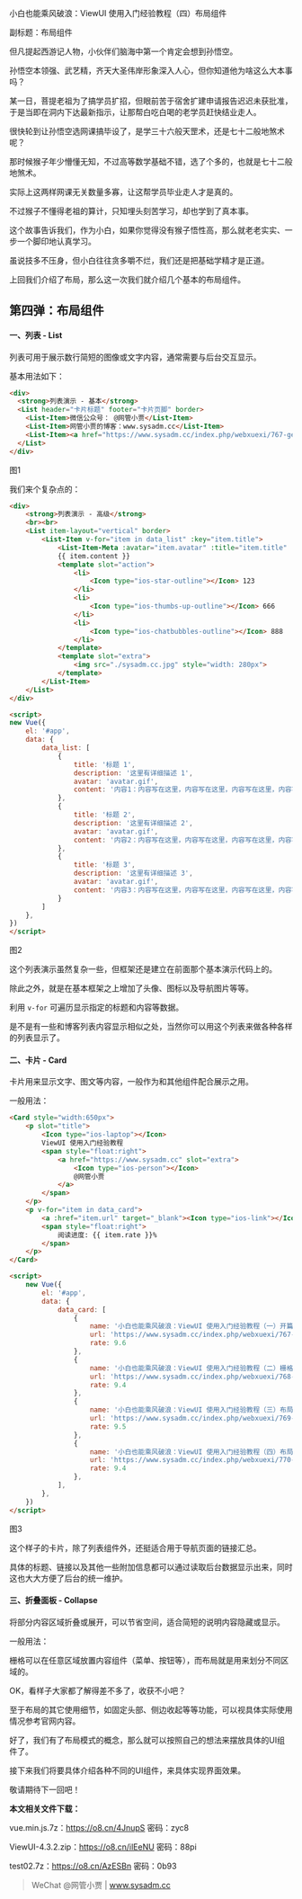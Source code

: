 小白也能乘风破浪：ViewUI 使用入门经验教程（四）布局组件

副标题：布局组件



但凡提起西游记人物，小伙伴们脑海中第一个肯定会想到孙悟空。

孙悟空本领强、武艺精，齐天大圣伟岸形象深入人心，但你知道他为啥这么大本事吗？



某一日，菩提老祖为了搞学员扩招，但眼前苦于宿舍扩建申请报告迟迟未获批准，于是当即在洞内下达最新指示，让那帮白吃白喝的老学员赶快结业走人。

很快轮到让孙悟空选网课搞毕设了，是学三十六般天罡术，还是七十二般地煞术呢？

那时候猴子年少懵懂无知，不过高等数学基础不错，选了个多的，也就是七十二般地煞术。

实际上这两样网课无关数量多寡，让这帮学员毕业走人才是真的。

不过猴子不懂得老祖的算计，只知埋头刻苦学习，却也学到了真本事。



这个故事告诉我们，作为小白，如果你觉得没有猴子悟性高，那么就老老实实、一步一个脚印地认真学习。

虽说技多不压身，但小白往往贪多嚼不烂，我们还是把基础学精才是正道。

上回我们介绍了布局，那么这一次我们就介绍几个基本的布局组件。



## 第四弹：布局组件



#### 一、列表 - List

列表可用于展示数行简短的图像或文字内容，通常需要与后台交互显示。

基本用法如下：

```html
<div>
  <strong>列表演示 - 基本</strong>
  <List header="卡片标题" footer="卡片页脚" border>
    <List-Item>微信公众号： @网管小贾</List-Item>
    <List-Item>网管小贾的博客：www.sysadm.cc</List-Item>
    <List-Item><a href="https://www.sysadm.cc/index.php/webxuexi/767-getting-started-with-viewui-1">ViewUI 使用入门经验教程</a></List-Item>
  </List>
</div>
```

图1



我们来个复杂点的：

```html
<div>
	<strong>列表演示 - 高级</strong>
	<br><br>
	<List item-layout="vertical" border>
		<List-Item v-for="item in data_list" :key="item.title">
			<List-Item-Meta :avatar="item.avatar" :title="item.title" :description="item.description"></List-Item-Meta>
			{{ item.content }}
			<template slot="action">
				<li>
					<Icon type="ios-star-outline"></Icon> 123
				</li>
				<li>
					<Icon type="ios-thumbs-up-outline"></Icon> 666
				</li>
				<li>
					<Icon type="ios-chatbubbles-outline"></Icon> 888
				</li>
			</template>
			<template slot="extra">
				<img src="./sysadm.cc.jpg" style="width: 280px">
			</template>
		</List-Item>
	</List>
</div>

<script>
new Vue({
	el: '#app',
	data: {
		data_list: [
			{
				title: '标题 1',
				description: '这里有详细描述 1',
				avatar: 'avatar.gif',
				content: '内容1：内容写在这里，内容写在这里，内容写在这里，内容写在这里......'
			},
			{
				title: '标题 2',
				description: '这里有详细描述 2',
				avatar: 'avatar.gif',
				content: '内容2：内容写在这里，内容写在这里，内容写在这里，内容写在这里......'
			},
			{
				title: '标题 3',
				description: '这里有详细描述 3',
				avatar: 'avatar.gif',
				content: '内容3：内容写在这里，内容写在这里，内容写在这里，内容写在这里......'
			}
		]
	},
})
</script>
```

图2



这个列表演示虽然复杂一些，但框架还是建立在前面那个基本演示代码上的。

除此之外，就是在基本框架之上增加了头像、图标以及导航图片等等。

利用 `v-for` 可遍历显示指定的标题和内容等数据。

是不是有一些和博客列表内容显示相似之处，当然你可以用这个列表来做各种各样的列表显示了。



#### 二、卡片 - Card

卡片用来显示文字、图文等内容，一般作为和其他组件配合展示之用。



一般用法：

```html
<Card style="width:650px">
	<p slot="title">
		<Icon type="ios-laptop"></Icon>
		ViewUI 使用入门经验教程
		<span style="float:right">
			<a href="https://www.sysadm.cc" slot="extra">
				<Icon type="ios-person"></Icon>
				@网管小贾
			</a>
		</span>
	</p>
	<p v-for="item in data_card">
		<a :href="item.url" target="_blank"><Icon type="ios-link"></Icon>&nbsp;&nbsp;{{ item.name }}</a>
		<span style="float:right">
			阅读进度: {{ item.rate }}%
		</span>
	</p>
</Card>

<script>
    new Vue({
        el: '#app',
        data: {
			data_card: [
				{
					name: '小白也能乘风破浪：ViewUI 使用入门经验教程（一）开篇',
					url: 'https://www.sysadm.cc/index.php/webxuexi/767-getting-started-with-viewui-1',
					rate: 9.6
				},
				{
					name: '小白也能乘风破浪：ViewUI 使用入门经验教程（二）栅格',
					url: 'https://www.sysadm.cc/index.php/webxuexi/768-getting-started-with-viewui-2',
					rate: 9.4
				},
				{
					name: '小白也能乘风破浪：ViewUI 使用入门经验教程（三）布局',
					url: 'https://www.sysadm.cc/index.php/webxuexi/769-getting-started-with-viewui-3',
					rate: 9.5
				},
				{
					name: '小白也能乘风破浪：ViewUI 使用入门经验教程（四）布局组件',
					url: 'https://www.sysadm.cc/index.php/webxuexi/770-getting-started-with-viewui-4',
					rate: 9.4
				},
			],
		},
    })
</script>
```

图3



这个样子的卡片，除了列表组件外，还挺适合用于导航页面的链接汇总。

具体的标题、链接以及其他一些附加信息都可以通过读取后台数据显示出来，同时这也大大方便了后台的统一维护。



#### 三、折叠面板 - Collapse

将部分内容区域折叠或展开，可以节省空间，适合简短的说明内容隐藏或显示。

一般用法：



























栅格可以在任意区域放置内容组件（菜单、按钮等），而布局就是用来划分不同区域的。

OK，看样子大家都了解得差不多了，收获不小吧？

至于布局的其它使用细节，如固定头部、侧边收起等等功能，可以视具体实际使用情况参考官网内容。

好了，我们有了布局模式的概念，那么就可以按照自己的想法来摆放具体的UI组件了。

接下来我们将要具体介绍各种不同的UI组件，来具体实现界面效果。

敬请期待下一回吧！



**本文相关文件下载：**

vue.min.js.7z：https://o8.cn/4JnupS    密码：zyc8

ViewUI-4.3.2.zip：https://o8.cn/ilEeNU    密码：88pi

test02.7z：https://o8.cn/AzESBn    密码：0b93



> WeChat @网管小贾 | www.sysadm.cc



